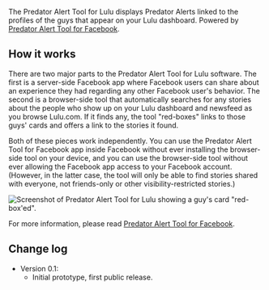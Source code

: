 The Predator Alert Tool for Lulu displays Predator Alerts linked to the profiles of the guys that appear on your Lulu dashboard. Powered by [Predator Alert Tool for Facebook](https://github.com/meitar/pat-facebook/#readme).

## How it works

There are two major parts to the Predator Alert Tool for Lulu software. The first is a server-side Facebook app where Facebook users can share about an experience they had regarding any other Facebook user's behavior. The second is a browser-side tool that automatically searches for any stories about the people who show up on your Lulu dashboard and newsfeed as you browse Lulu.com. If it finds any, the tool "red-boxes" links to those guys' cards and offers a link to the stories it found.

Both of these pieces work independently. You can use the Predator Alert Tool for Facebook app inside Facebook without ever installing the browser-side tool on your device, and you can use the browser-side tool without ever allowing the Facebook app access to your Facebook account. (However, in the latter case, the tool will only be able to find stories shared with everyone, not friends-only or other visibility-restricted stories.)

![Screenshot of Predator Alert Tool for Lulu showing a guy's card "red-box'ed".](http://i.imgur.com/lvqMQpd.png)

For more information, please read [Predator Alert Tool for Facebook](https://github.com/meitar/pat-facebook/#readme).

## Change log

* Version 0.1:
    * Initial prototype, first public release.
